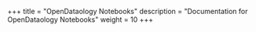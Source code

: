 +++
title = "OpenDataology Notebooks"
description = "Documentation for OpenDataology Notebooks"
weight = 10
+++
